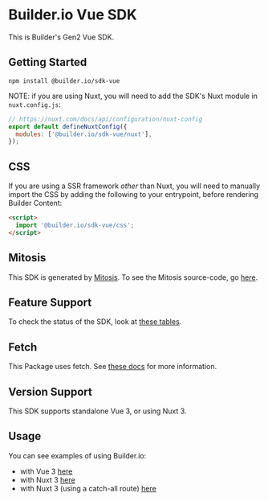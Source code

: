 # Builder.io Vue SDK

This is Builder's Gen2 Vue SDK.

## Getting Started

```
npm install @builder.io/sdk-vue
```

NOTE: if you are using Nuxt, you will need to add the SDK's Nuxt module in `nuxt.config.js`:

```js
// https://nuxt.com/docs/api/configuration/nuxt-config
export default defineNuxtConfig({
  modules: ['@builder.io/sdk-vue/nuxt'],
});
```

## CSS

If you are using a SSR framework _other_ than Nuxt, you will need to manually import the CSS by adding the following to your entrypoint, before rendering Builder Content:

```html
<script>
  import '@builder.io/sdk-vue/css';
</script>
```

## Mitosis

This SDK is generated by [Mitosis](https://github.com/BuilderIO/mitosis). To see the Mitosis source-code, go [here](../../).

## Feature Support

To check the status of the SDK, look at [these tables](../../README.md#feature-implementation).

## Fetch

This Package uses fetch. See [these docs](https://github.com/BuilderIO/this-package-uses-fetch/blob/main/README.md) for more information.

## Version Support

This SDK supports standalone Vue 3, or using Nuxt 3.

## Usage

You can see examples of using Builder.io:

- with Vue 3 [here](https://github.com/BuilderIO/builder/tree/main/examples/vue/vue-3)
- with Nuxt 3 [here](https://github.com/BuilderIO/builder/tree/main/examples/vue/nuxt-3)
- with Nuxt 3 (using a catch-all route) [here](https://github.com/BuilderIO/builder/tree/main/examples/vue/nuxt-3-catchall)
